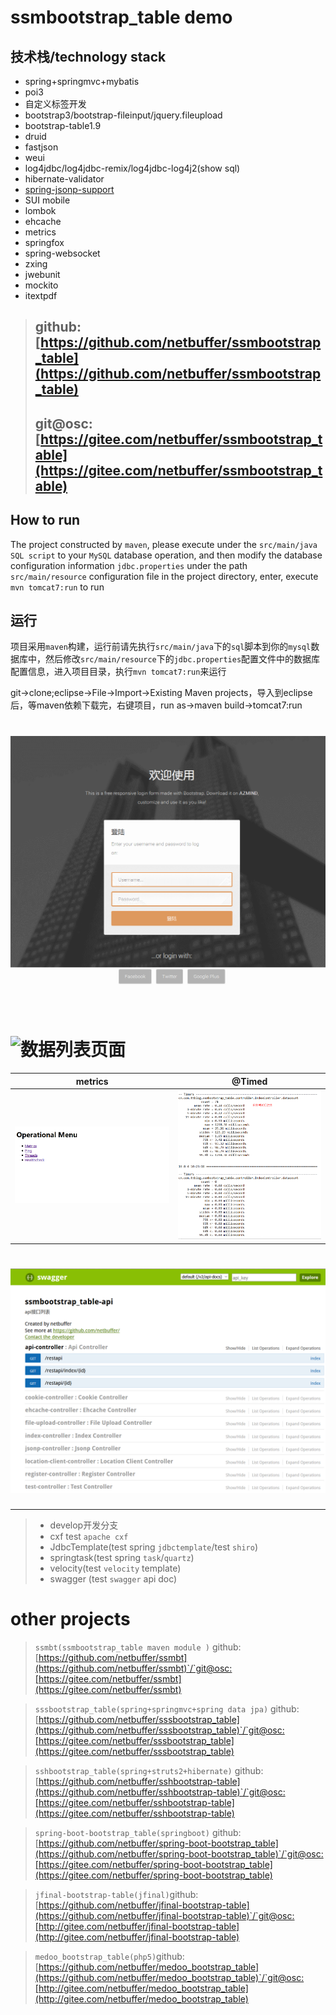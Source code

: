 # ssmbootstrap_table demo

## 技术栈/technology stack
* spring+springmvc+mybatis
* poi3
* 自定义标签开发
* bootstrap3/bootstrap-fileinput/jquery.fileupload
* bootstrap-table1.9
* druid
* fastjson
* weui
* log4jdbc/log4jdbc-remix/log4jdbc-log4j2(show sql)
* hibernate-validator
* [spring-jsonp-support](https://github.com/bhagyas/spring-jsonp-support)
* SUI mobile
* lombok
* ehcache
* metrics
* springfox
* spring-websocket
* zxing
* jwebunit
* mockito
* itextpdf

> ## github:[https://github.com/netbuffer/ssmbootstrap_table](https://github.com/netbuffer/ssmbootstrap_table)
> ## git@osc:[https://gitee.com/netbuffer/ssmbootstrap_table](https://gitee.com/netbuffer/ssmbootstrap_table)

## How to run
The project constructed by `maven`, please execute under the `src/main/java` `SQL script` to your `MySQL` database operation, and then modify the database configuration information `jdbc.properties` under the path `src/main/resource` configuration file in the project directory, enter, execute `mvn tomcat7:run` to run

## 运行
项目采用`maven`构建，运行前请先执行`src/main/java`下的`sql`脚本到你的`mysql`数据库中，然后修改`src/main/resource`下的`jdbc.properties`配置文件中的数据库配置信息，进入项目目录，执行`mvn tomcat7:run`来运行

git->clone;eclipse->File->Import->Existing Maven projects，导入到eclipse后，等maven依赖下载完，右键项目，run as->maven build->tomcat7:run

# ![demo](src/main/webapp/image/demo.gif)

# ![数据列表页面](src/main/webapp/image/sys2.png)

metrics | @Timed
---|---
![metrics-servlet](src/main/webapp/image/metrics.png) | ![metrics-servlet](src/main/webapp/image/@Timed.png)


# ![springfox](src/main/webapp/image/swagger.png)
---
> 
>   * develop开发分支
>   * cxf test `apache cxf`
>	* JdbcTemplate(test spring `jdbctemplate`/test `shiro`)
>	* springtask(test spring `task`/`quartz`)
>	* velocity(test `velocity` template)
>	* swagger (test `swagger` api doc)

# other projects
> `ssmbt(ssmbootstrap_table maven module )` github:[https://github.com/netbuffer/ssmbt](https://github.com/netbuffer/ssmbt)`/`git@osc:[https://gitee.com/netbuffer/ssmbt](https://gitee.com/netbuffer/ssmbt)

> `sssbootstrap_table(spring+springmvc+spring data jpa)` github:[https://github.com/netbuffer/sssbootstrap_table](https://github.com/netbuffer/sssbootstrap_table)`/`git@osc:[https://gitee.com/netbuffer/sssbootstrap_table](https://gitee.com/netbuffer/sssbootstrap_table)    

> `sshbootstrap_table(spring+struts2+hibernate)` github:[https://github.com/netbuffer/sshbootstrap-table](https://github.com/netbuffer/sshbootstrap-table)`/`git@osc:[https://gitee.com/netbuffer/sshbootstrap-table](https://gitee.com/netbuffer/sshbootstrap-table)    

> `spring-boot-bootstrap_table(springboot)` github:[https://github.com/netbuffer/spring-boot-bootstrap_table](https://github.com/netbuffer/spring-boot-bootstrap_table)`/`git@osc:[https://gitee.com/netbuffer/spring-boot-bootstrap_table](https://gitee.com/netbuffer/spring-boot-bootstrap_table)   

> `jfinal-bootstrap-table(jfinal)`github:[https://github.com/netbuffer/jfinal-bootstrap-table](https://github.com/netbuffer/jfinal-bootstrap-table)`/`git@osc:[http://gitee.com/netbuffer/jfinal-bootstrap-table](http://gitee.com/netbuffer/jfinal-bootstrap-table)  

> `medoo_bootstrap_table(php5)`github:[https://github.com/netbuffer/medoo_bootstrap_table](https://github.com/netbuffer/medoo_bootstrap_table)`/`git@osc:[http://gitee.com/netbuffer/medoo_bootstrap_table](http://gitee.com/netbuffer/medoo_bootstrap_table)